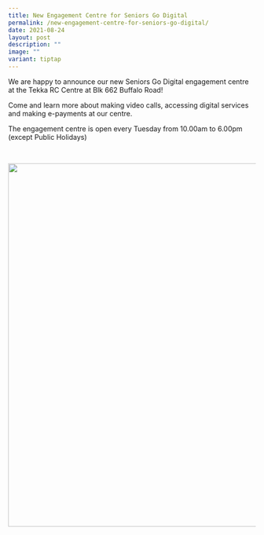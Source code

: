 ```yaml
---
title: New Engagement Centre for Seniors Go Digital
permalink: /new-engagement-centre-for-seniors-go-digital/
date: 2021-08-24
layout: post
description: ""
image: ""
variant: tiptap
---
```

<p>We are happy to announce our new Seniors Go Digital engagement centre
at the Tekka RC Centre at Blk 662 Buffalo Road!</p>
<p>Come and learn more about making video calls, accessing digital services
and making e-payments at our centre.</p>
<p>The engagement centre is open every Tuesday from 10.00am to 6.00pm (except
Public Holidays)</p>
<p>
<br>
</p>
<div class="isomer-image-wrapper">
<img style="width: 740px; color: rgb(0, 0, 0); font-family: system-ui, -apple-system, &quot;system-ui&quot;, &quot;Segoe UI&quot;, Roboto, Oxygen, Ubuntu, Cantarell, &quot;Open Sans&quot;, &quot;Helvetica Neue&quot;, sans-serif; font-size: medium; font-style: normal; font-variant-ligatures: normal; font-variant-caps: normal; font-weight: 400; letter-spacing: normal; orphans: 2; text-align: start; text-indent: 0px; text-transform: none; widows: 2; word-spacing: 0px; -webkit-text-stroke-width: 0px; white-space: normal; text-decoration-thickness: initial; text-decoration-style: initial; text-decoration-color: initial;" height="auto" width="100%" src="https://moca.sgp1.cdn.digitaloceanspaces.com/News%20%26%20Notices/6125be5713804704027dbe46_SDO%2520editable%2520flyer%2520(E-M)%2520for%2520tekka%2520RC-2.webp">
</div>
<p></p>
